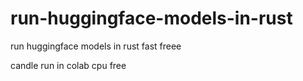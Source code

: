 # run-huggingface-models-in-rust
run huggingface models in rust fast freee








candle run in colab cpu free
